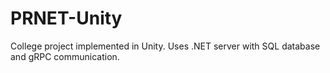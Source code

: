 # PRNET-Unity
College project implemented in Unity. Uses .NET server with SQL database and gRPC communication.

